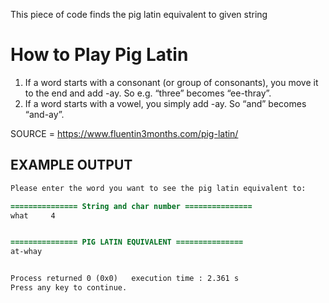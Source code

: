 This piece of code finds the pig latin equivalent to given string 

# How to Play Pig Latin

1. If a word starts with a consonant (or group of consonants), you move it to the end and add -ay. So e.g. “three” becomes “ee-thray”.
2. If a word starts with a vowel, you simply add -ay. So “and” becomes “and-ay”.

SOURCE = https://www.fluentin3months.com/pig-latin/

EXAMPLE OUTPUT
------------------------------------------------------------------------
```diff
Please enter the word you want to see the pig latin equivalent to:      what

=============== String and char number ===============
what     4


=============== PIG LATIN EQUIVALENT ===============
at-whay


Process returned 0 (0x0)   execution time : 2.361 s
Press any key to continue.
